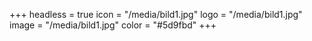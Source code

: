 +++
headless = true
icon = "/media/bild1.jpg"
logo = "/media/bild1.jpg"
image = "/media/bild1.jpg"
color = "#5d9fbd"
+++
